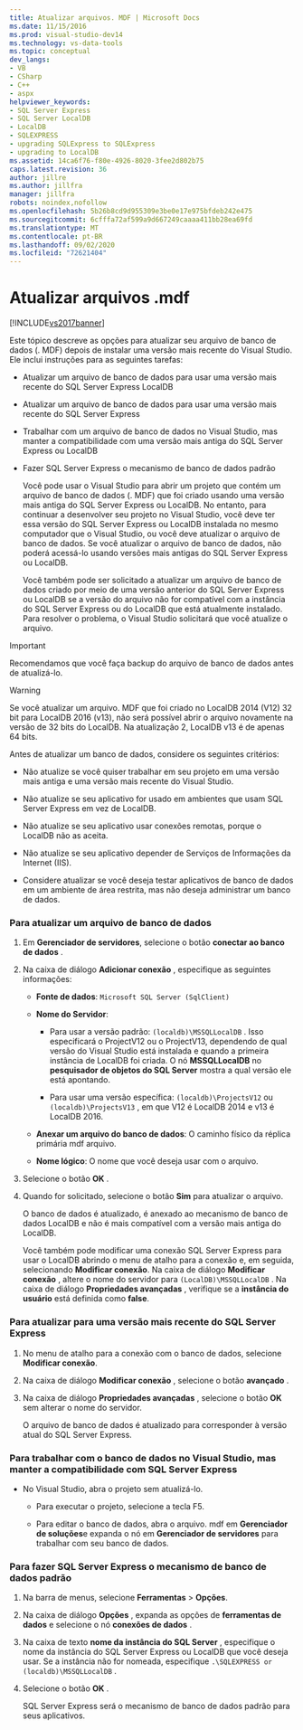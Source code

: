 ```yaml
---
title: Atualizar arquivos. MDF | Microsoft Docs
ms.date: 11/15/2016
ms.prod: visual-studio-dev14
ms.technology: vs-data-tools
ms.topic: conceptual
dev_langs:
- VB
- CSharp
- C++
- aspx
helpviewer_keywords:
- SQL Server Express
- SQL Server LocalDB
- LocalDB
- SQLEXPRESS
- upgrading SQLExpress to SQLExpress
- upgrading to LocalDB
ms.assetid: 14ca6f76-f80e-4926-8020-3fee2d802b75
caps.latest.revision: 36
author: jillre
ms.author: jillfra
manager: jillfra
robots: noindex,nofollow
ms.openlocfilehash: 5b26b8cd9d955309e3be0e17e975bfdeb242e475
ms.sourcegitcommit: 6cfffa72af599a9d667249caaaa411bb28ea69fd
ms.translationtype: MT
ms.contentlocale: pt-BR
ms.lasthandoff: 09/02/2020
ms.locfileid: "72621404"
---
```

# <a name="upgrade-mdf-files"></a>Atualizar arquivos .mdf
[!INCLUDE[vs2017banner](../includes/vs2017banner.md)]

Este tópico descreve as opções para atualizar seu arquivo de banco de dados (. MDF) depois de instalar uma versão mais recente do Visual Studio. Ele inclui instruções para as seguintes tarefas:

- Atualizar um arquivo de banco de dados para usar uma versão mais recente do SQL Server Express LocalDB

- Atualizar um arquivo de banco de dados para usar uma versão mais recente do SQL Server Express

- Trabalhar com um arquivo de banco de dados no Visual Studio, mas manter a compatibilidade com uma versão mais antiga do SQL Server Express ou LocalDB

- Fazer SQL Server Express o mecanismo de banco de dados padrão

  Você pode usar o Visual Studio para abrir um projeto que contém um arquivo de banco de dados (. MDF) que foi criado usando uma versão mais antiga do SQL Server Express ou LocalDB. No entanto, para continuar a desenvolver seu projeto no Visual Studio, você deve ter essa versão do SQL Server Express ou LocalDB instalada no mesmo computador que o Visual Studio, ou você deve atualizar o arquivo de banco de dados. Se você atualizar o arquivo de banco de dados, não poderá acessá-lo usando versões mais antigas do SQL Server Express ou LocalDB.

  Você também pode ser solicitado a atualizar um arquivo de banco de dados criado por meio de uma versão anterior do SQL Server Express ou LocalDB se a versão do arquivo não for compatível com a instância do SQL Server Express ou do LocalDB que está atualmente instalado. Para resolver o problema, o Visual Studio solicitará que você atualize o arquivo.

> [!IMPORTANT]
> Recomendamos que você faça backup do arquivo de banco de dados antes de atualizá-lo.

> [!WARNING]
> Se você atualizar um arquivo. MDF que foi criado no LocalDB 2014 (V12) 32 bit para LocalDB 2016 (v13), não será possível abrir o arquivo novamente na versão de 32 bits do LocalDB.  Na atualização 2, LocalDB v13 é de apenas 64 bits.

 Antes de atualizar um banco de dados, considere os seguintes critérios:

- Não atualize se você quiser trabalhar em seu projeto em uma versão mais antiga e uma versão mais recente do Visual Studio.

- Não atualize se seu aplicativo for usado em ambientes que usam SQL Server Express em vez de LocalDB.

- Não atualize se seu aplicativo usar conexões remotas, porque o LocalDB não as aceita.

- Não atualize se seu aplicativo depender de Serviços de Informações da Internet (IIS).

- Considere atualizar se você deseja testar aplicativos de banco de dados em um ambiente de área restrita, mas não deseja administrar um banco de dados.

### <a name="to-upgrade-a-database-file"></a>Para atualizar um arquivo de banco de dados

1. Em **Gerenciador de servidores**, selecione o botão **conectar ao banco de dados** .

2. Na caixa de diálogo **Adicionar conexão** , especifique as seguintes informações:

   - **Fonte de dados**: `Microsoft SQL Server (SqlClient)`

   - **Nome do Servidor**:

       - Para usar a versão padrão: `(localdb)\MSSQLLocalDB` .  Isso especificará o ProjectV12 ou o ProjectV13, dependendo de qual versão do Visual Studio está instalada e quando a primeira instância de LocalDB foi criada. O nó **MSSQLLocalDB** no **pesquisador de objetos do SQL Server** mostra a qual versão ele está apontando.

       - Para usar uma versão específica: `(localdb)\ProjectsV12` ou `(localdb)\ProjectsV13` , em que V12 é LocalDB 2014 e v13 é LocalDB 2016.

   - **Anexar um arquivo do banco de dados**: O caminho físico da réplica primária mdf arquivo.

   - **Nome lógico**: O nome que você deseja usar com o arquivo.

3. Selecione o botão **OK** .

4. Quando for solicitado, selecione o botão **Sim** para atualizar o arquivo.

   O banco de dados é atualizado, é anexado ao mecanismo de banco de dados LocalDB e não é mais compatível com a versão mais antiga do LocalDB.

   Você também pode modificar uma conexão SQL Server Express para usar o LocalDB abrindo o menu de atalho para a conexão e, em seguida, selecionando **Modificar conexão**. Na caixa de diálogo **Modificar conexão** , altere o nome do servidor para `(LocalDB)\MSSQLLocalDB` . Na caixa de diálogo **Propriedades avançadas** , verifique se a **instância do usuário** está definida como **false**.

### <a name="to-upgrade-to-a-newer-version-of-sql-server-express"></a>Para atualizar para uma versão mais recente do SQL Server Express

1. No menu de atalho para a conexão com o banco de dados, selecione **Modificar conexão**.

2. Na caixa de diálogo **Modificar conexão** , selecione o botão **avançado** .

3. Na caixa de diálogo **Propriedades avançadas** , selecione o botão **OK** sem alterar o nome do servidor.

   O arquivo de banco de dados é atualizado para corresponder à versão atual do SQL Server Express.

### <a name="to-work-with-the-database-in-visual-studio-but-retain-compatibility-with-sql-server-express"></a>Para trabalhar com o banco de dados no Visual Studio, mas manter a compatibilidade com SQL Server Express

- No Visual Studio, abra o projeto sem atualizá-lo.

  - Para executar o projeto, selecione a tecla F5.

  - Para editar o banco de dados, abra o arquivo. mdf em **Gerenciador de soluções**e expanda o nó em **Gerenciador de servidores** para trabalhar com seu banco de dados.

### <a name="to-make-sql-server-express-the-default-database-engine"></a>Para fazer SQL Server Express o mecanismo de banco de dados padrão

1. Na barra de menus, selecione **Ferramentas** > **Opções**.

2. Na caixa de diálogo **Opções** , expanda as opções de **ferramentas de dados** e selecione o nó **conexões de dados** .

3. Na caixa de texto **nome da instância do SQL Server** , especifique o nome da instância do SQL Server Express ou LocalDB que você deseja usar. Se a instância não for nomeada, especifique `.\SQLEXPRESS or (localdb)\MSSQLLocalDB` .

4. Selecione o botão **OK** .

   SQL Server Express será o mecanismo de banco de dados padrão para seus aplicativos.
